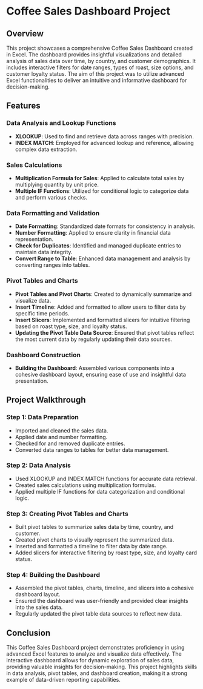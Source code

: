 # Coffee Sales Dashboard Project

## Overview

This project showcases a comprehensive Coffee Sales Dashboard created in Excel. The dashboard provides insightful visualizations and detailed analysis of sales data over time, by country, and customer demographics. It includes interactive filters for date ranges, types of roast, size options, and customer loyalty status. The aim of this project was to utilize advanced Excel functionalities to deliver an intuitive and informative dashboard for decision-making.

## Features

### Data Analysis and Lookup Functions
- **XLOOKUP**: Used to find and retrieve data across ranges with precision.
- **INDEX MATCH**: Employed for advanced lookup and reference, allowing complex data extraction.

### Sales Calculations
- **Multiplication Formula for Sales**: Applied to calculate total sales by multiplying quantity by unit price.
- **Multiple IF Functions**: Utilized for conditional logic to categorize data and perform various checks.

### Data Formatting and Validation
- **Date Formatting**: Standardized date formats for consistency in analysis.
- **Number Formatting**: Applied to ensure clarity in financial data representation.
- **Check for Duplicates**: Identified and managed duplicate entries to maintain data integrity.
- **Convert Range to Table**: Enhanced data management and analysis by converting ranges into tables.

### Pivot Tables and Charts
- **Pivot Tables and Pivot Charts**: Created to dynamically summarize and visualize data.
- **Insert Timeline**: Added and formatted to allow users to filter data by specific time periods.
- **Insert Slicers**: Implemented and formatted slicers for intuitive filtering based on roast type, size, and loyalty status.
- **Updating the Pivot Table Data Source**: Ensured that pivot tables reflect the most current data by regularly updating their data sources.

### Dashboard Construction
- **Building the Dashboard**: Assembled various components into a cohesive dashboard layout, ensuring ease of use and insightful data presentation.

## Project Walkthrough

### Step 1: Data Preparation
- Imported and cleaned the sales data.
- Applied date and number formatting.
- Checked for and removed duplicate entries.
- Converted data ranges to tables for better data management.

### Step 2: Data Analysis
- Used XLOOKUP and INDEX MATCH functions for accurate data retrieval.
- Created sales calculations using multiplication formulas.
- Applied multiple IF functions for data categorization and conditional logic.

### Step 3: Creating Pivot Tables and Charts
- Built pivot tables to summarize sales data by time, country, and customer.
- Created pivot charts to visually represent the summarized data.
- Inserted and formatted a timeline to filter data by date range.
- Added slicers for interactive filtering by roast type, size, and loyalty card status.

### Step 4: Building the Dashboard
- Assembled the pivot tables, charts, timeline, and slicers into a cohesive dashboard layout.
- Ensured the dashboard was user-friendly and provided clear insights into the sales data.
- Regularly updated the pivot table data sources to reflect new data.

## Conclusion

This Coffee Sales Dashboard project demonstrates proficiency in using advanced Excel features to analyze and visualize data effectively. The interactive dashboard allows for dynamic exploration of sales data, providing valuable insights for decision-making. This project highlights skills in data analysis, pivot tables, and dashboard creation, making it a strong example of data-driven reporting capabilities.


